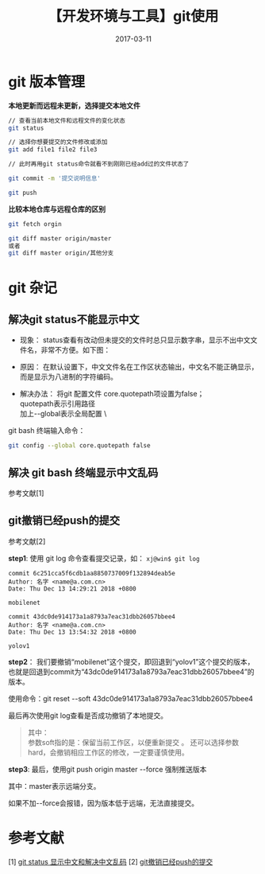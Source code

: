 ﻿---
title: 【开发环境与工具】git使用
date: 2017-03-11
tags:
categories: ["开发环境与工具"]
mathjax: true
---
<!-- more -->

# git 版本管理

**本地更新而远程未更新，选择提交本地文件**
```bash
// 查看当前本地文件和远程文件的变化状态
git status

// 选择你想要提交的文件修改或添加
git add file1 file2 file3

// 此时再用git status命令就看不到刚刚已经add过的文件状态了

git commit -m '提交说明信息'

git push
```


**比较本地仓库与远程仓库的区别**
```bash
git fetch orgin

git diff master origin/master
或者
git diff master origin/其他分支
```


# git 杂记
## 解决git status不能显示中文
- 现象：
status查看有改动但未提交的文件时总只显示数字串，显示不出中文文件名，非常不方便。如下图：


- 原因：
在默认设置下，中文文件名在工作区状态输出，中文名不能正确显示，而是显示为八进制的字符编码。

- 解决办法：
将git 配置文件 core.quotepath项设置为false；\
quotepath表示引用路径 \
加上--global表示全局配置 \

git bash 终端输入命令：
```bash
git config --global core.quotepath false
```

## 解决 git bash 终端显示中文乱码
参考文献[1]

## git撤销已经push的提交

参考文献[2]

**step1**: 
使用 git log 命令查看提交记录，如：
`xj@win$ git log`

```
commit 6c251cca5f6cdb1aa8850737009f132894deab5e
Author: 名字 <name@a.com.cn>
Date: Thu Dec 13 14:29:21 2018 +0800
 
mobilenet
 
commit 43dc0de914173a1a8793a7eac31dbb26057bbee4
Author: 名字 <name@a.com.cn>
Date: Thu Dec 13 13:54:32 2018 +0800
 
yolov1
```

**step2**： 
我们要撤销“mobilenet”这个提交，即回退到“yolov1”这个提交的版本，也就是回退到commit为“43dc0de914173a1a8793a7eac31dbb26057bbee4”的版本。

使用命令：git reset --soft 43dc0de914173a1a8793a7eac31dbb26057bbee4

最后再次使用git log查看是否成功撤销了本地提交。

> 其中： \
> 参数soft指的是：保留当前工作区，以便重新提交 。
> 还可以选择参数hard，会撤销相应工作区的修改，一定要谨慎使用。

**step3**: 最后，使用git push origin master --force 强制推送版本

其中：master表示远端分支。

如果不加--force会报错，因为版本低于远端，无法直接提交。




# 参考文献
[1] [git status 显示中文和解决中文乱码](https://blog.csdn.net/u012145252/article/details/81775362)
[2] [git撤销已经push的提交](https://blog.csdn.net/wodeshouji6/article/details/84988617)

